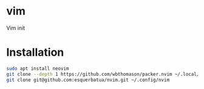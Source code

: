 # vim
Vim init

# Installation

```sh
sudo apt install neovim
git clone --depth 1 https://github.com/wbthomason/packer.nvim ~/.local/share/nvim/site/pack/packer/start/packer.nvim
git clone git@github.com:esquerbatua/nvim.git ~/.config/nvim
```


